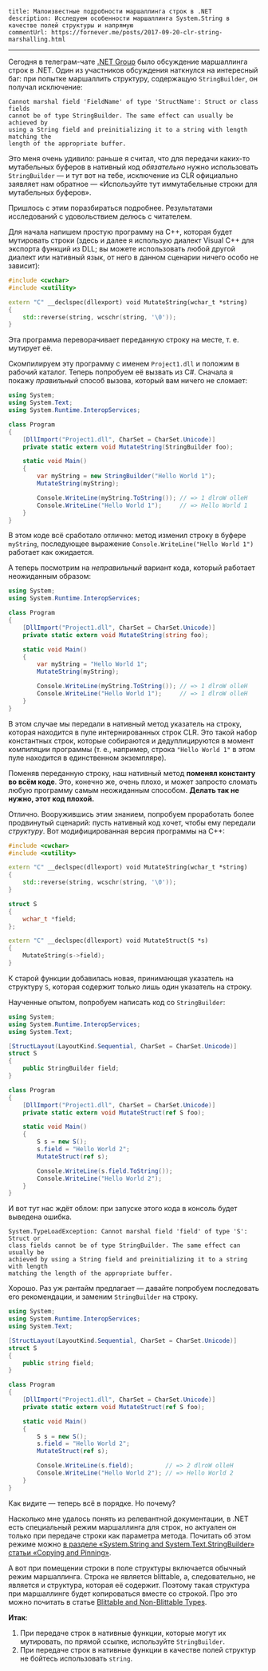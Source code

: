     title: Малоизвестные подробности маршаллинга строк в .NET
    description: Исследуем особенности маршаллинга System.String в качестве полей структуры и напрямую
    commentUrl: https://fornever.me/posts/2017-09-20-clr-string-marshalling.html
---

Сегодня в телеграм-чате [.NET Group][net-group] было обсуждение маршаллинга
строк в .NET. Один из участников обсуждения наткнулся на интересный баг: при
попытке маршаллить структуру, содержащую `StringBuilder`, он получал исключение:

```
Cannot marshal field 'FieldName' of type 'StructName': Struct or class fields
cannot be of type StringBuilder. The same effect can usually be achieved by
using a String field and preinitializing it to a string with length matching the
length of the appropriate buffer.
```

Это меня очень удивило: раньше я считал, что для передачи каких-то мутабельных
буферов в нативный код *обязательно* нужно использовать `StringBuilder` — и тут
вот на тебе, исключение из CLR официально заявляет нам обратное — «Используйте
тут иммутабельные строки для мутабельных буферов».

Пришлось с этим поразбираться подробнее. Результатами исследований с
удовольствием делюсь с читателем.

Для начала напишем простую программу на C++, которая будет мутировать строки
(здесь и далее я использую диалект Visual C++ для экспорта функций из DLL; вы
можете использовать любой другой диалект или нативный язык, от него в данном
сценарии ничего особо не зависит):

```cpp
#include <cwchar>
#include <xutility>

extern "C" __declspec(dllexport) void MutateString(wchar_t *string)
{
    std::reverse(string, wcschr(string, '\0'));
}
```

Эта программа переворачивает переданную строку на месте, т. е. мутирует её.

Скомпилируем эту программу с именем `Project1.dll` и положим в рабочий каталог.
Теперь попробуем её вызвать из C#. Сначала я покажу _правильный_ способ вызова,
который вам ничего не сломает:

```csharp
using System;
using System.Text;
using System.Runtime.InteropServices;

class Program
{
    [DllImport("Project1.dll", CharSet = CharSet.Unicode)]
    private static extern void MutateString(StringBuilder foo);

    static void Main()
    {
        var myString = new StringBuilder("Hello World 1");
        MutateString(myString);

        Console.WriteLine(myString.ToString()); // => 1 dlroW olleH
        Console.WriteLine("Hello World 1");     // => Hello World 1
    }
}
```

В этом коде всё сработало отлично: метод изменил строку в буфере `myString`,
последующее выражение `Console.WriteLine("Hello World 1")` работает как
ожидается.

А теперь посмотрим на _неправильный_ вариант кода, который работает неожиданным
образом:

```csharp
using System;
using System.Runtime.InteropServices;

class Program
{
    [DllImport("Project1.dll", CharSet = CharSet.Unicode)]
    private static extern void MutateString(string foo);

    static void Main()
    {
        var myString = "Hello World 1";
        MutateString(myString);

        Console.WriteLine(myString.ToString()); // => 1 dlroW olleH
        Console.WriteLine("Hello World 1");     // => 1 dlroW olleH
    }
}
```

В этом случае мы передали в нативный метод указатель на строку, которая
находится в пуле интернированных строк CLR. Это такой набор константных строк,
которые собираются и дедуплицируются в момент компиляции программы (т. е.,
например, строка `"Hello World 1"` в этом пуле находится в единственном
экземпляре).

Поменяв переданную строку, наш нативный метод **поменял константу во всём
коде**. Это, конечно же, очень плохо, и может запросто сломать любую программу
самым неожиданным способом. **Делать так не нужно, этот код плохой.**

Отлично. Вооружившись этим знанием, попробуем проработать более продвинутый
сценарий: пусть нативный код хочет, чтобы ему передали _структуру_. Вот
модифицированная версия программы на C++:

```cpp
#include <cwchar>
#include <xutility>

extern "C" __declspec(dllexport) void MutateString(wchar_t *string)
{
    std::reverse(string, wcschr(string, '\0'));
}

struct S
{
    wchar_t *field;
};

extern "C" __declspec(dllexport) void MutateStruct(S *s)
{
    MutateString(s->field);
}
```

К старой функции добавилась новая, принимающая указатель на структуру `S`,
которая содержит только лишь один указатель на строку.

Наученные опытом, попробуем написать код со `StringBuilder`:

```csharp
using System;
using System.Runtime.InteropServices;
using System.Text;

[StructLayout(LayoutKind.Sequential, CharSet = CharSet.Unicode)]
struct S
{
    public StringBuilder field;
}

class Program
{
    [DllImport("Project1.dll", CharSet = CharSet.Unicode)]
    private static extern void MutateStruct(ref S foo);

    static void Main()
    {
        S s = new S();
        s.field = "Hello World 2";
        MutateStruct(ref s);

        Console.WriteLine(s.field.ToString());
        Console.WriteLine("Hello World 2");
    }
}
```

И вот тут нас ждёт облом: при запуске этого кода в консоль будет выведена
ошибка.

```
System.TypeLoadException: Cannot marshal field 'field' of type 'S': Struct or
class fields cannot be of type StringBuilder. The same effect can usually be
achieved by using a String field and preinitializing it to a string with length
matching the length of the appropriate buffer.
```

Хорошо. Раз уж рантайм предлагает — давайте попробуем последовать его
рекомендации, и заменим `StringBuilder` на строку.

```csharp
using System;
using System.Runtime.InteropServices;
using System.Text;

[StructLayout(LayoutKind.Sequential, CharSet = CharSet.Unicode)]
struct S
{
    public string field;
}

class Program
{
    [DllImport("Project1.dll", CharSet = CharSet.Unicode)]
    private static extern void MutateStruct(ref S foo);

    static void Main()
    {
        S s = new S();
        s.field = "Hello World 2";
        MutateStruct(ref s);

        Console.WriteLine(s.field);         // => 2 dlroW olleH
        Console.WriteLine("Hello World 2"); // => Hello World 2
    }
}
```

Как видите — теперь всё в порядке. Но почему?

Насколько мне удалось понять из релевантной документации, в .NET есть
специальный режим маршаллинга для строк, но актуален он только при передаче
строки как параметра метода. Почитать об этом режиме можно [в разделе
«System.String and System.Text.StringBuilder» статьи «Copying and
Pinning»][copying-and-pinning].

А вот при помещении строки в поле структуры включается обычный режим
маршаллинга. Строка не является blittable, а, следовательно, не является и
структура, которая её содержит. Поэтому такая структура при маршаллинге будет
копироваться вместе со строкой. Про это можно почитать в статье [Blittable and
Non-Blittable Types][blittable].

**Итак**:

1. При передаче строк в нативные функции, которые могут их мутировать, по прямой
   ссылке, используйте `StringBuilder`.
2. При передаче строк в нативные функции в качестве полей структур не бойтесь
   использовать `string`.

[blittable]: https://docs.microsoft.com/en-us/dotnet/framework/interop/blittable-and-non-blittable-types
[copying-and-pinning]: https://docs.microsoft.com/en-us/dotnet/framework/interop/copying-and-pinning#systemstring-and-systemtextstringbuilder
[net-group]: https://t.me/dotnetgroup
